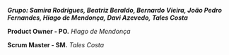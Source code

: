 ***Grupo: Samira Rodrigues, Beatriz Beraldo, Bernardo Vieira, João Pedro Fernandes, Hiago de Mendonça, Davi Azevedo, Tales Costa***

**Product Owner - PO.**
*Hiago de Mendonça*

**Scrum Master - SM.**
*Tales Costa*
